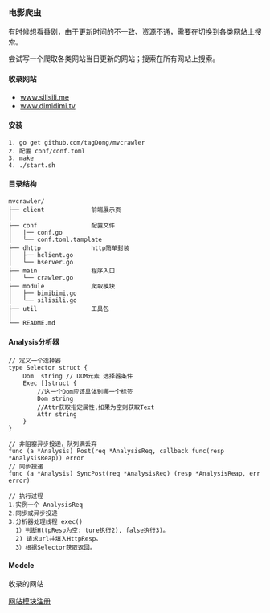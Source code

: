 ### 电影爬虫

有时候想看番剧，由于更新时间的不一致、资源不通，需要在切换到各类网站上搜索。

尝试写一个爬取各类网站当日更新的网站；搜索在所有网站上搜索。

#### 收录网站

- www.silisili.me
- www.dimidimi.tv

#### 安装

```
1. go get github.com/tagDong/mvcrawler
2. 配置 conf/conf.toml
3. make 
4. ./start.sh  
```

#### 目录结构
```
mvcrawler/
├── client             前端展示页
│   
├── conf               配置文件
│   |── conf.go       
│   └── conf.toml.tamplate   
├── dhttp              http简单封装
│   ├── hclient.go    
│   └── hserver.go  
├── main               程序入口
│   └── crawler.go 
├── module             爬取模块
│   ├── bimibimi.go
│   └── silisili.go
├── util               工具包
│  
└── README.md
```

#### Analysis分析器

```
// 定义一个选择器
type Selector struct {
	Dom  string // DOM元素 选择器条件
	Exec []struct {
		//这一个Dom应该具体到哪一个标签
		Dom string
		//Attr获取指定属性,如果为空则获取Text
		Attr string
	}
}

// 非阻塞异步投递，队列满丢弃
func (a *Analysis) Post(req *AnalysisReq, callback func(resp *AnalysisReap)) error
// 同步投递
func (a *Analysis) SyncPost(req *AnalysisReq) (resp *AnalysisReap, err error)

// 执行过程
1.实例一个 AnalysisReq
2.同步或异步投递
3.分析器处理线程 exec()
  1）判断HttpResp为空: ture执行2), false执行3)。
  2) 请求url并填入HttpResp。
  3）根据Selector获取返回。
```

#### Modele

收录的网站

[网站模块注册](./module/README.md)
